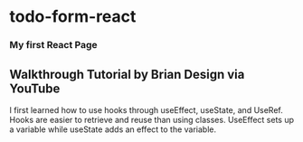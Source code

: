 # todo-form-react
### My first React Page
## Walkthrough Tutorial by Brian Design via YouTube
I first learned how to use hooks through useEffect, useState, and UseRef. Hooks are easier to retrieve and reuse than using classes. UseEffect sets up a variable while useState adds an effect to the variable. 
